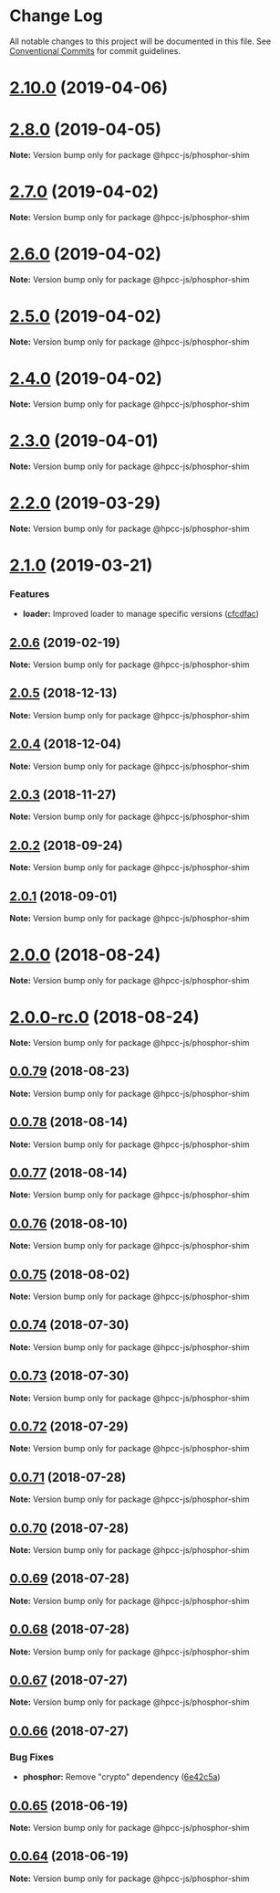 # Change Log

All notable changes to this project will be documented in this file.
See [Conventional Commits](https://conventionalcommits.org) for commit guidelines.

# [2.10.0](https://github.com/hpcc-systems/Visualization/compare/@hpcc-js/phosphor-shim@2.0.6...@hpcc-js/phosphor-shim@2.10.0) (2019-04-06)


# [2.8.0](https://github.com/hpcc-systems/Visualization/compare/@hpcc-js/phosphor-shim@2.0.6...@hpcc-js/phosphor-shim@2.8.0) (2019-04-05)

**Note:** Version bump only for package @hpcc-js/phosphor-shim






# [2.7.0](https://github.com/hpcc-systems/Visualization/compare/@hpcc-js/phosphor-shim@2.0.6...@hpcc-js/phosphor-shim@2.7.0) (2019-04-02)

**Note:** Version bump only for package @hpcc-js/phosphor-shim






# [2.6.0](https://github.com/hpcc-systems/Visualization/compare/@hpcc-js/phosphor-shim@2.0.6...@hpcc-js/phosphor-shim@2.6.0) (2019-04-02)

**Note:** Version bump only for package @hpcc-js/phosphor-shim






# [2.5.0](https://github.com/hpcc-systems/Visualization/compare/@hpcc-js/phosphor-shim@2.0.6...@hpcc-js/phosphor-shim@2.5.0) (2019-04-02)

**Note:** Version bump only for package @hpcc-js/phosphor-shim






# [2.4.0](https://github.com/hpcc-systems/Visualization/compare/@hpcc-js/phosphor-shim@2.0.6...@hpcc-js/phosphor-shim@2.4.0) (2019-04-02)

**Note:** Version bump only for package @hpcc-js/phosphor-shim






# [2.3.0](https://github.com/hpcc-systems/Visualization/compare/@hpcc-js/phosphor-shim@2.0.6...@hpcc-js/phosphor-shim@2.3.0) (2019-04-01)

**Note:** Version bump only for package @hpcc-js/phosphor-shim






# [2.2.0](https://github.com/hpcc-systems/Visualization/compare/@hpcc-js/phosphor-shim@2.0.6...@hpcc-js/phosphor-shim@2.2.0) (2019-03-29)

**Note:** Version bump only for package @hpcc-js/phosphor-shim






# [2.1.0](https://github.com/hpcc-systems/Visualization/compare/@hpcc-js/phosphor-shim@2.0.6...@hpcc-js/phosphor-shim@2.1.0) (2019-03-21)


### Features

* **loader:** Improved loader to manage specific versions ([cfcdfac](https://github.com/hpcc-systems/Visualization/commit/cfcdfac))






## [2.0.6](https://github.com/hpcc-systems/Visualization/compare/@hpcc-js/phosphor-shim@2.0.5...@hpcc-js/phosphor-shim@2.0.6) (2019-02-19)

**Note:** Version bump only for package @hpcc-js/phosphor-shim






## [2.0.5](https://github.com/hpcc-systems/Visualization/compare/@hpcc-js/phosphor-shim@2.0.4...@hpcc-js/phosphor-shim@2.0.5) (2018-12-13)

**Note:** Version bump only for package @hpcc-js/phosphor-shim






## [2.0.4](https://github.com/hpcc-systems/Visualization/compare/@hpcc-js/phosphor-shim@2.0.3...@hpcc-js/phosphor-shim@2.0.4) (2018-12-04)

**Note:** Version bump only for package @hpcc-js/phosphor-shim






## [2.0.3](https://github.com/hpcc-systems/Visualization/compare/@hpcc-js/phosphor-shim@2.0.2...@hpcc-js/phosphor-shim@2.0.3) (2018-11-27)

**Note:** Version bump only for package @hpcc-js/phosphor-shim






<a name="2.0.2"></a>
## [2.0.2](https://github.com/hpcc-systems/Visualization/compare/@hpcc-js/phosphor-shim@2.0.1...@hpcc-js/phosphor-shim@2.0.2) (2018-09-24)

**Note:** Version bump only for package @hpcc-js/phosphor-shim





<a name="2.0.1"></a>
## [2.0.1](https://github.com/hpcc-systems/Visualization/compare/@hpcc-js/phosphor-shim@2.0.0...@hpcc-js/phosphor-shim@2.0.1) (2018-09-01)

**Note:** Version bump only for package @hpcc-js/phosphor-shim





<a name="2.0.0"></a>
# [2.0.0](https://github.com/hpcc-systems/Visualization/compare/@hpcc-js/phosphor-shim@0.0.79...@hpcc-js/phosphor-shim@2.0.0) (2018-08-24)

**Note:** Version bump only for package @hpcc-js/phosphor-shim





<a name="2.0.0-rc.0"></a>
# [2.0.0-rc.0](https://github.com/hpcc-systems/Visualization/compare/@hpcc-js/phosphor-shim@0.0.79...@hpcc-js/phosphor-shim@2.0.0-rc.0) (2018-08-24)

**Note:** Version bump only for package @hpcc-js/phosphor-shim





<a name="0.0.79"></a>
## [0.0.79](https://github.com/hpcc-systems/Visualization/compare/@hpcc-js/phosphor-shim@0.0.78...@hpcc-js/phosphor-shim@0.0.79) (2018-08-23)




**Note:** Version bump only for package @hpcc-js/phosphor-shim

<a name="0.0.78"></a>
## [0.0.78](https://github.com/hpcc-systems/Visualization/compare/@hpcc-js/phosphor-shim@0.0.77...@hpcc-js/phosphor-shim@0.0.78) (2018-08-14)




**Note:** Version bump only for package @hpcc-js/phosphor-shim

<a name="0.0.77"></a>
## [0.0.77](https://github.com/hpcc-systems/Visualization/compare/@hpcc-js/phosphor-shim@0.0.76...@hpcc-js/phosphor-shim@0.0.77) (2018-08-14)




**Note:** Version bump only for package @hpcc-js/phosphor-shim

<a name="0.0.76"></a>
## [0.0.76](https://github.com/hpcc-systems/Visualization/compare/@hpcc-js/phosphor-shim@0.0.75...@hpcc-js/phosphor-shim@0.0.76) (2018-08-10)




**Note:** Version bump only for package @hpcc-js/phosphor-shim

<a name="0.0.75"></a>
## [0.0.75](https://github.com/hpcc-systems/Visualization/compare/@hpcc-js/phosphor-shim@0.0.74...@hpcc-js/phosphor-shim@0.0.75) (2018-08-02)




**Note:** Version bump only for package @hpcc-js/phosphor-shim

<a name="0.0.74"></a>
## [0.0.74](https://github.com/hpcc-systems/Visualization/compare/@hpcc-js/phosphor-shim@0.0.73...@hpcc-js/phosphor-shim@0.0.74) (2018-07-30)




**Note:** Version bump only for package @hpcc-js/phosphor-shim

<a name="0.0.73"></a>
## [0.0.73](https://github.com/hpcc-systems/Visualization/compare/@hpcc-js/phosphor-shim@0.0.72...@hpcc-js/phosphor-shim@0.0.73) (2018-07-30)




**Note:** Version bump only for package @hpcc-js/phosphor-shim

<a name="0.0.72"></a>
## [0.0.72](https://github.com/hpcc-systems/Visualization/compare/@hpcc-js/phosphor-shim@0.0.71...@hpcc-js/phosphor-shim@0.0.72) (2018-07-29)




**Note:** Version bump only for package @hpcc-js/phosphor-shim

<a name="0.0.71"></a>
## [0.0.71](https://github.com/hpcc-systems/Visualization/compare/@hpcc-js/phosphor-shim@0.0.70...@hpcc-js/phosphor-shim@0.0.71) (2018-07-28)




**Note:** Version bump only for package @hpcc-js/phosphor-shim

<a name="0.0.70"></a>
## [0.0.70](https://github.com/hpcc-systems/Visualization/compare/@hpcc-js/phosphor-shim@0.0.69...@hpcc-js/phosphor-shim@0.0.70) (2018-07-28)




**Note:** Version bump only for package @hpcc-js/phosphor-shim

<a name="0.0.69"></a>
## [0.0.69](https://github.com/hpcc-systems/Visualization/compare/@hpcc-js/phosphor-shim@0.0.68...@hpcc-js/phosphor-shim@0.0.69) (2018-07-28)




**Note:** Version bump only for package @hpcc-js/phosphor-shim

<a name="0.0.68"></a>
## [0.0.68](https://github.com/hpcc-systems/Visualization/compare/@hpcc-js/phosphor-shim@0.0.67...@hpcc-js/phosphor-shim@0.0.68) (2018-07-28)




**Note:** Version bump only for package @hpcc-js/phosphor-shim

<a name="0.0.67"></a>
## [0.0.67](https://github.com/hpcc-systems/Visualization/compare/@hpcc-js/phosphor-shim@0.0.66...@hpcc-js/phosphor-shim@0.0.67) (2018-07-27)




**Note:** Version bump only for package @hpcc-js/phosphor-shim

<a name="0.0.66"></a>
## [0.0.66](https://github.com/hpcc-systems/Visualization/compare/@hpcc-js/phosphor-shim@0.0.65...@hpcc-js/phosphor-shim@0.0.66) (2018-07-27)


### Bug Fixes

* **phosphor:** Remove "crypto" dependency ([6e42c5a](https://github.com/hpcc-systems/Visualization/commit/6e42c5a))




<a name="0.0.65"></a>
## [0.0.65](https://github.com/hpcc-systems/Visualization/compare/@hpcc-js/phosphor-shim@0.0.64...@hpcc-js/phosphor-shim@0.0.65) (2018-06-19)




**Note:** Version bump only for package @hpcc-js/phosphor-shim

<a name="0.0.64"></a>
## [0.0.64](https://github.com/hpcc-systems/Visualization/compare/@hpcc-js/phosphor-shim@0.0.63...@hpcc-js/phosphor-shim@0.0.64) (2018-06-19)




**Note:** Version bump only for package @hpcc-js/phosphor-shim
